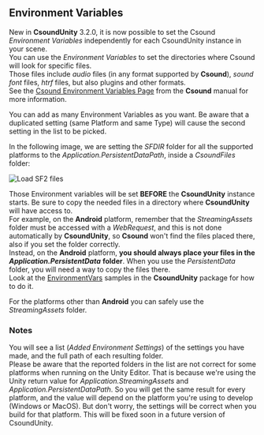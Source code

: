 ## Environment Variables

New in **CsoundUnity** 3.2.0, it is now possible to set the Csound *Environment Variables* independently for each CsoundUnity instance in your scene.  
You can use the *Environment Variables* to set the directories where Csound will look for specific files.  
Those files include *audio* files (in any format supported by **Csound**), *sound font* files, *htrf* files, but also plugins and other formats.  
See the [Csound Environment Variables Page](https://csound.com/docs/manual/CommandEnvironment.html) from the **Csound** manual for more information.  

You can add as many Environment Variables as you want. Be aware that a duplicated setting (same Platform and same Type) will cause the second setting in the list to be picked.  

In the following image, we are setting the *SFDIR* folder for all the supported platforms to the *Application.PersistentDataPath*, inside a *CsoundFiles* folder:
 
<img src="images/load_sf2_files" alt="Load SF2 files"/>

Those Environment variables will be set **BEFORE** the **CsoundUnity** instance starts.
Be sure to copy the needed files in a directory where **CsoundUnity** will have access to.  
For example, on the **Android** platform, remember that the *StreamingAssets* folder must be accessed with a *WebRequest*, and this is not done automatically by **CsoundUnity**, so **Csound** won't find the files placed there, also if you set the folder correctly.  
Instead, on the **Android** platform, **you should always place your files in the** ***Application.PersistentData*** **folder**.
When you use the *PersistentData* folder, you will need a way to copy the files there.  
Look at the [EnvironmentVars](https://github.com/rorywalsh/CsoundUnity/tree/master/Samples~/EnvironmentVars) samples in the **CsoundUnity** package for how to do it.

For the platforms other than **Android** you can safely use the *StreamingAssets* folder.

### Notes ###
You will see a list (*Added Environment Settings*) of the settings you have made, and the full path of each resulting folder.  
Please be aware that the reported folders in the list are not correct for some platforms when running on the Unity Editor. That is because we're using the Unity return value for *Application.StreamingAssets* and *Application.PersistentDataPath*. So you will get the same result for every platform, and the value will depend on the platform you're using to develop  (Windows or MacOS). But don't worry, the settings will be correct when you build for that platform. This will be fixed soon in a future version of CsoundUnity.
